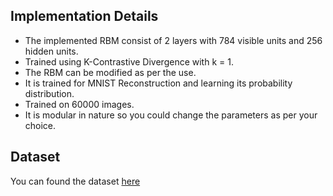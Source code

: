 ## Implementation Details
- The implemented RBM consist of 2 layers with 784 visible units and 256 hidden units.
- Trained using K-Contrastive Divergence with k = 1.
- The RBM can be modified as per the use.
- It is trained for MNIST Reconstruction and learning its probability distribution.
- Trained on 60000 images.
- It is modular in nature so you could change the parameters as per your choice.

## Dataset
You can found the dataset [here](https://www.kaggle.com/datasets/sivasankaru/mnist-npy-file-dataset)

